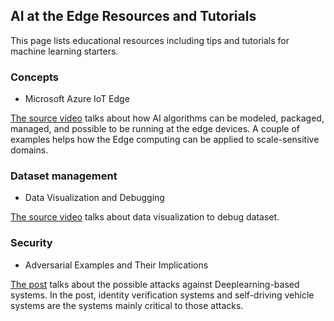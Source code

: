 <!--
waggle_topic=/edge_processor,AI at Edge Resources and Tutorials
-->

## AI at the Edge Resources and Tutorials

This page lists educational resources including tips and tutorials for machine learning starters.

### Concepts

* Microsoft Azure IoT Edge

[The source video](https://youtu.be/EbRQMncZ5XY?t=3735) talks about how AI algorithms can be modeled, packaged, managed, and possible to be running at the edge devices. A couple of examples helps how the Edge computing can be applied to scale-sensitive domains.

### Dataset management

* Data Visualization and Debugging

[The source video](https://www.youtube.com/watch?v=ulLx2iPTIcs) talks about data visualization to debug dataset.

### Security

* Adversarial Examples and Their Implications

[The post](https://hackernoon.com/the-implications-of-adversarial-examples-deep-learning-bits-3-4086108287c7) talks about the possible attacks against Deeplearning-based systems. In the post, identity verification systems and self-driving vehicle systems are the systems mainly critical to those attacks. 
